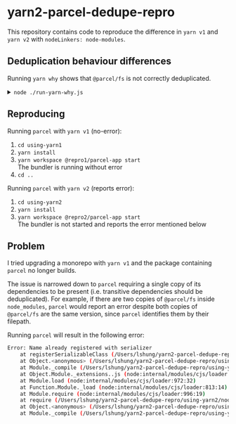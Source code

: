 # yarn2-parcel-dedupe-repro

This repository contains code to reproduce the difference in `yarn v1` and `yarn v2` with `nodeLinkers: node-modules`.

## Deduplication behaviour differences

Running `yarn why` shows that `@parcel/fs` is not correctly deduplicated.

<details>
    <summary><code>node ./run-yarn-why.js</code></summary>

```sh
========================================
[yarn 1] installing node_modules
========================================

========================================
[yarn 1] running "$ yarn why @parcel/fs"
========================================

yarn why v1.22.10
[1/4] 🤔 Why do we have the module "@parcel/fs"...?
[2/4] 🚚 Initialising dependency graph...
[3/4] 🔍 Finding dependency...
[4/4] 🚡 Calculating file sizes...
=> Found "@parcel/fs@2.0.0-beta.2"
info Reasons this module exists

-   "_project_#@repro1#parcel-app#parcel" depends on it
-   Hoisted from "_project_#@repro1#parcel-app#parcel#@parcel#fs"
-   Hoisted from "_project_#@repro1#parcel-app#parcel#@parcel#core#@parcel#fs"
-   Hoisted from "_project_#@repro1#parcel-app#parcel#@parcel#package-manager#@parcel#fs"
    info Disk size without dependencies: "144KB"
    info Disk size with unique dependencies: "5.15MB"
    info Disk size with transitive dependencies: "16.57MB"
    info Number of shared dependencies: 42
    ✨ Done in 0.78s.

========================================
[yarn 1] script completed
========================================

========================================
[yarn 2] installing node_modules
========================================

========================================
[yarn 2] running "$ yarn why @parcel/fs"
========================================

├─ @parcel/core@npm:2.0.0-beta.2
│ └─ @parcel/fs@npm:2.0.0-beta.2 [e36f7] (via npm:2.0.0-beta.2 [e36f7])
│
├─ @parcel/package-manager@npm:2.0.0-beta.2
│ └─ @parcel/fs@npm:2.0.0-beta.2 (via npm:2.0.0-beta.2)
│
├─ @parcel/package-manager@npm:2.0.0-beta.2 [e36f7]
│ └─ @parcel/fs@npm:2.0.0-beta.2 [e36f7] (via npm:2.0.0-beta.2 [e36f7])
│
└─ parcel@npm:2.0.0-beta.2
└─ @parcel/fs@npm:2.0.0-beta.2 [e36f7] (via npm:2.0.0-beta.2 [e36f7])

========================================
[yarn 2] script completed
========================================
```

</details>

## Reproducing

Running `parcel` with `yarn v1` (no-error):

1. `cd using-yarn1`
2. `yarn install`
3. `yarn workspace @repro1/parcel-app start`  
   The bundler is running without error
4. `cd ..`

Running `parcel` with `yarn v2` (reports error):

1. `cd using-yarn2`
2. `yarn install`
3. `yarn workspace @repro2/parcel-app start`  
   The bundler is not started and reports the error mentioned below

## Problem

I tried upgrading a monorepo with `yarn v1` and the package containing `parcel` no longer builds.

The issue is narrowed down to `parcel` requiring a single copy of its dependencies to be present (i.e. transitive dependencies should be deduplicated). For example, if there are two copies of `@parcel/fs` inside `node_modules`, `parcel` would report an error despite both copies of `@parcel/fs` are the same version, since `parcel` identifies them by their filepath.

Running `parcel` will result in the following error:

```sh
Error: Name already registered with serializer
    at registerSerializableClass (/Users/lshung/yarn2-parcel-dedupe-repro/using-yarn2/node_modules/@parcel/core/lib/serializer.js:30:11)
    at Object.<anonymous> (/Users/lshung/yarn2-parcel-dedupe-repro/using-yarn2/node_modules/@parcel/core/node_modules/@parcel/fs/lib/NodeFS.js:229:39)
    at Module._compile (/Users/lshung/yarn2-parcel-dedupe-repro/using-yarn2/node_modules/v8-compile-cache/v8-compile-cache.js:192:30)
    at Object.Module._extensions..js (node:internal/modules/cjs/loader:1121:10)
    at Module.load (node:internal/modules/cjs/loader:972:32)
    at Function.Module._load (node:internal/modules/cjs/loader:813:14)
    at Module.require (node:internal/modules/cjs/loader:996:19)
    at require (/Users/lshung/yarn2-parcel-dedupe-repro/using-yarn2/node_modules/v8-compile-cache/v8-compile-cache.js:159:20)
    at Object.<anonymous> (/Users/lshung/yarn2-parcel-dedupe-repro/using-yarn2/node_modules/@parcel/core/node_modules/@parcel/fs/lib/index.js:21:15)
    at Module._compile (/Users/lshung/yarn2-parcel-dedupe-repro/using-yarn2/node_modules/v8-compile-cache/v8-compile-cache.js:192:30)
```
